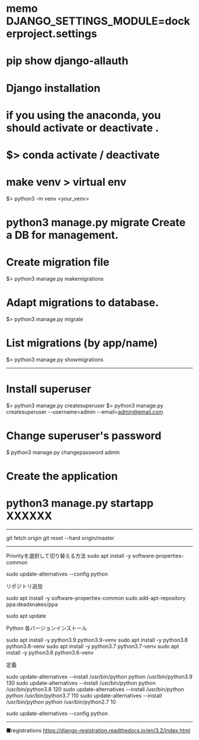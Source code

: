 # memo DJANGO_SETTINGS_MODULE=dockerproject.settings

# pip show django-allauth

# Django installation

# if you using the anaconda, you should activate or deactivate <basic env>.

# $> conda activate / deactivate

# make venv > virtual env

$> python3 -m venv <your_venv>

# python3 manage.py migrate Create a DB for management.

# Create migration file

$> python3 manage.py makemigrations

# Adapt migrations to database.

$> python3 manage.py migrate

# List migrations (by app/name)

$> python3 manage.py showmigrations

- - - - - - - - - - - - - - - - - - - - -

# Install superuser

$> python3 manage.py createsuperuser $> python3 manage.py createsuperuser --username=admin --email=admin@email.com

# Change superuser's password

$ python3 manage.py changepassword admin

# Create the application

# python3 manage.py startapp XXXXXX
---------------------------------------
git fetch origin git reset --hard origin/master

- - - - - - - - - - - - - - - - - - - - -
Priorityを選択して切り替える方法 sudo apt install -y software-properties-common

sudo update-alternatives --config python

リポジトリ追加

sudo apt install -y software-properties-common sudo add-apt-repository ppa:deadsnakes/ppa

sudo apt update

Python 各バージョンインストール

sudo apt install -y python3.9 python3.9-venv sudo apt install -y python3.8 python3.8-venv sudo apt install -y python3.7
python3.7-venv sudo apt install -y python3.6 python3.6-venv

定義

sudo update-alternatives --install /usr/bin/python python /usr/bin/python3.9 130 sudo update-alternatives --install
/usr/bin/python python /usr/bin/python3.8 120 sudo update-alternatives --install /usr/bin/python python
/usr/bin/python3.7 110 sudo update-alternatives --install /usr/bin/python python /usr/bin/python2.7 10

sudo update-alternatives --config python
- - - - - - - - - - - - - - - - - - - - -
■registrations
https://django-registration.readthedocs.io/en/3.2/index.html

